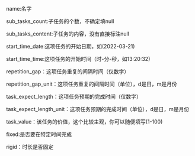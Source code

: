 name:名字

sub_tasks_count:子任务的个数，不确定填null

sub_tasks_content:子任务的内容，没有直接标注null

start_time_date:这项任务的开始日期，如(2022-03-21)

start_time_time:这项任务的开始时间（时-分-秒，如13:20:32)

repetition_gap：这项任务重复的间隔时间（仅数字）

repetition_gap_unit：这项任务重复的间隔时间（单位），d是日，m是月份

task_expect_length：这项任务预期的完成时间（仅数字）

task_expect_length_unit：这项任务预期的完成时间（单位），d是日，m是月份

task_value：该任务的价值，这个比较主观，你可以随便填写(1-100)

fixed:是否要在特定时间完成

rigid：时长是否固定

